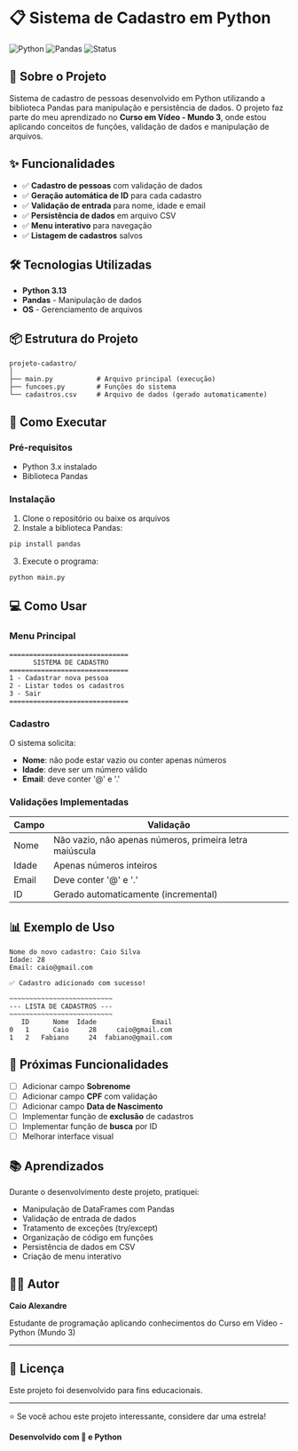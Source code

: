 # 📋 Sistema de Cadastro em Python

![Python](https://img.shields.io/badge/Python-3.13-blue)
![Pandas](https://img.shields.io/badge/Pandas-2.0+-green)
![Status](https://img.shields.io/badge/Status-Em%20Desenvolvimento-yellow)

## 📖 Sobre o Projeto

Sistema de cadastro de pessoas desenvolvido em Python utilizando a biblioteca Pandas para manipulação e persistência de dados. O projeto faz parte do meu aprendizado no **Curso em Vídeo - Mundo 3**, onde estou aplicando conceitos de funções, validação de dados e manipulação de arquivos.

## ✨ Funcionalidades

- ✅ **Cadastro de pessoas** com validação de dados
- ✅ **Geração automática de ID** para cada cadastro
- ✅ **Validação de entrada** para nome, idade e email
- ✅ **Persistência de dados** em arquivo CSV
- ✅ **Menu interativo** para navegação
- ✅ **Listagem de cadastros** salvos

## 🛠️ Tecnologias Utilizadas

- **Python 3.13**
- **Pandas** - Manipulação de dados
- **OS** - Gerenciamento de arquivos

## 📦 Estrutura do Projeto

```
projeto-cadastro/
│
├── main.py           # Arquivo principal (execução)
├── funcoes.py        # Funções do sistema
└── cadastros.csv     # Arquivo de dados (gerado automaticamente)
```

## 🚀 Como Executar

### Pré-requisitos

- Python 3.x instalado
- Biblioteca Pandas

### Instalação

1. Clone o repositório ou baixe os arquivos
2. Instale a biblioteca Pandas:
```bash
pip install pandas
```

3. Execute o programa:
```bash
python main.py
```

## 💻 Como Usar

### Menu Principal

```
==============================
      SISTEMA DE CADASTRO
==============================
1 - Cadastrar nova pessoa
2 - Listar todos os cadastros
3 - Sair
==============================
```

### Cadastro

O sistema solicita:
- **Nome**: não pode estar vazio ou conter apenas números
- **Idade**: deve ser um número válido
- **Email**: deve conter '@' e '.'

### Validações Implementadas

| Campo | Validação |
|-------|-----------|
| Nome | Não vazio, não apenas números, primeira letra maiúscula |
| Idade | Apenas números inteiros |
| Email | Deve conter '@' e '.' |
| ID | Gerado automaticamente (incremental) |

## 📊 Exemplo de Uso

```
Nome do novo cadastro: Caio Silva
Idade: 28
Email: caio@gmail.com

✅ Cadastro adicionado com sucesso!

~~~~~~~~~~~~~~~~~~~~~~~~~~
--- LISTA DE CADASTROS ---
~~~~~~~~~~~~~~~~~~~~~~~~~~
   ID      Nome  Idade              Email
0   1      Caio     28     caio@gmail.com
1   2   Fabiano     24  fabiano@gmail.com
```

## 🎯 Próximas Funcionalidades

- [ ] Adicionar campo **Sobrenome**
- [ ] Adicionar campo **CPF** com validação
- [ ] Adicionar campo **Data de Nascimento**
- [ ] Implementar função de **exclusão** de cadastros
- [ ] Implementar função de **busca** por ID
- [ ] Melhorar interface visual

## 📚 Aprendizados

Durante o desenvolvimento deste projeto, pratiquei:

- Manipulação de DataFrames com Pandas
- Validação de entrada de dados
- Tratamento de exceções (try/except)
- Organização de código em funções
- Persistência de dados em CSV
- Criação de menu interativo

## 👨‍💻 Autor

**Caio Alexandre**

Estudante de programação aplicando conhecimentos do Curso em Vídeo - Python (Mundo 3)

---

## 📝 Licença

Este projeto foi desenvolvido para fins educacionais.

---

⭐ Se você achou este projeto interessante, considere dar uma estrela!

**Desenvolvido com 💙 e Python**
